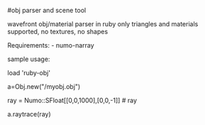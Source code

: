 #obj parser and scene tool

wavefront obj/material parser in ruby
only triangles and materials supported, no textures, no shapes

Requirements:
	- numo-narray

sample usage:

load 'ruby-obj'

a=Obj.new("/myobj.obj")

ray = Numo::SFloat[[0,0,1000],[0,0,-1]] # ray 

a.raytrace(ray)
